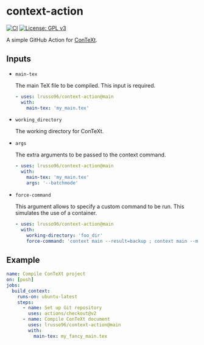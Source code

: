 # context-action

[![CI](https://github.com/lrusso96/context-action/workflows/CI/badge.svg)](https://github.com/lrusso96/context-action/actions?query=workflow%3ACI)
[![License: GPL v3](https://img.shields.io/badge/License-GPL%20v3-blue.svg)](https://www.gnu.org/licenses/gpl-3.0)

A simple GitHub Action for [ConTeXt](https://wiki.contextgarden.net).

## Inputs

* `main-tex`

    The main TeX file to be compiled. This input is required.

    ```yaml
    - uses: lrusso96/context-action@main
      with:
        main-tex: 'my_main.tex'
    ```

* `working_directory`

    The working directory for ConTeXt.

* `args`

    The extra arguments to be passed to the context command.

    ```yaml
    - uses: lrusso96/context-action@main
      with:
        main-tex: 'my_main.tex'
        args: '--batchmode'
    ```

* `force-command`

    This argument allows to specify a custom command to be run. This simulates the use of a container.

    ```yaml
    - uses: lrusso96/context-action@main
      with:
        working-directory: 'foo_dir'
        force-command: 'context main --result=backup ; context main --mode=beta --result=beta'
    ```

## Example

```yaml
name: Compile ConTeXt project
on: [push]
jobs:
  build_context:
    runs-on: ubuntu-latest
    steps:
      - name: Set up Git repository
        uses: actions/checkout@v2
      - name: Compile ConTeXt document
        uses: lrusso96/context-action@main
        with:
          main-tex: my_fancy_main.tex
```
